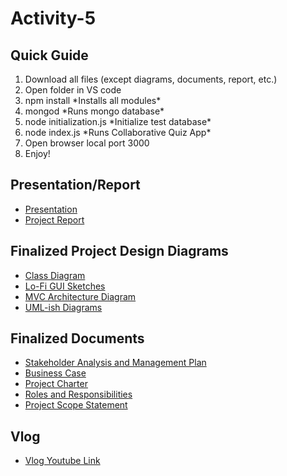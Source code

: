 # Activity-5

## Quick Guide
<ol>
<li>Download all files (except diagrams, documents, report, etc.)</li>
<li>Open folder in VS code</li>
<li>npm install *Installs all modules*</li>
<li>mongod *Runs mongo database*</li>
<li>node initialization.js *Initialize test database*</li>
<li>node index.js *Runs Collaborative Quiz App*</li>
<li>Open browser local port 3000</li>
<li>Enjoy!</li> 
</ol>

## Presentation/Report
* [Presentation](https://github.com/The-Post-its/Activity-5/blob/master/PRESENTATION.pdf)
* [Project Report](https://github.com/The-Post-its/Activity-5/blob/master/Project%20Report%20-%20V2.pdf)
## Finalized Project Design Diagrams
* [Class Diagram](https://github.com/The-Post-its/Activity-5/blob/master/FINAL%20DIAGRAMS/Class%20Diagram%20Final%20Version.pdf)
* [Lo-Fi GUI Sketches](https://github.com/The-Post-its/Activity-5/tree/master/FINAL%20DIAGRAMS/GUI%20Sketches)
* [MVC Architecture Diagram](https://github.com/The-Post-its/Activity-5/blob/master/FINAL%20DIAGRAMS/MVC%20Architecture%20Diagram%20Final%20Version.pdf)
* [UML-ish Diagrams](https://github.com/The-Post-its/Activity-5/tree/master/FINAL%20DIAGRAMS/UML%20Diagrams)

## Finalized Documents
* [Stakeholder Analysis and Management Plan](https://github.com/The-Post-its/Activity-5/blob/master/FINAL%20DOCS/Stakeholder%20Analysis%20and%20Management%20Plan%20Final%20Version.pdf)
* [Business Case](https://github.com/The-Post-its/Activity-5/blob/master/FINAL%20DOCS/Business%20Case%20Final%20Version.pdf)
* [Project Charter](https://github.com/The-Post-its/Activity-5/blob/master/FINAL%20DOCS/Project%20Charter%20Final%20Version.pdf)
* [Roles and Responsibilities](https://github.com/The-Post-its/Activity-5/blob/master/FINAL%20DOCS/Project%20Roles%20and%20Responsibilities%20Final%20Version.pdf)
* [Project Scope Statement](https://github.com/The-Post-its/Activity-5/blob/master/FINAL%20DOCS/Project%20Scope%20Statement%20Final%20Version.pdf)

## Vlog 
* [Vlog Youtube Link]()
